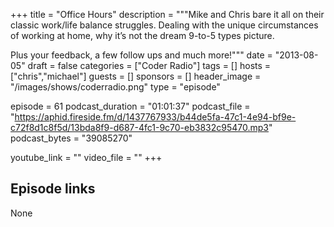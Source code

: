 +++
title = "Office Hours"
description = """Mike and Chris bare it all on their classic work/life balance struggles. Dealing with the unique circumstances of working at home, why it’s not the dream 9-to-5 types picture.

Plus your feedback, a few follow ups and much more!"""
date = "2013-08-05"
draft = false
categories = ["Coder Radio"]
tags = []
hosts = ["chris","michael"]
guests = []
sponsors = []
header_image = "/images/shows/coderradio.png"
type = "episode"

episode = 61
podcast_duration = "01:01:37"
podcast_file = "https://aphid.fireside.fm/d/1437767933/b44de5fa-47c1-4e94-bf9e-c72f8d1c8f5d/13bda8f9-d687-4fc1-9c70-eb3832c95470.mp3"
podcast_bytes = "39085270"

youtube_link = ""
video_file = ""
+++

## Episode links

None

